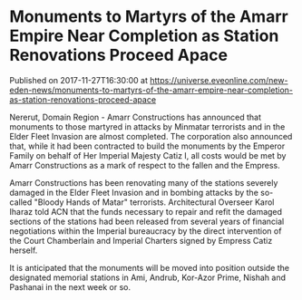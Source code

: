 # Monuments to Martyrs of the Amarr Empire Near Completion as Station Renovations Proceed Apace
Published on 2017-11-27T16:30:00 at https://universe.eveonline.com/new-eden-news/monuments-to-martyrs-of-the-amarr-empire-near-completion-as-station-renovations-proceed-apace

Nererut, Domain Region - Amarr Constructions has announced that monuments to those martyred in attacks by Minmatar terrorists and in the Elder Fleet Invasion are almost completed. The corporation also announced that, while it had been contracted to build the monuments by the Emperor Family on behalf of Her Imperial Majesty Catiz I, all costs would be met by Amarr Constructions as a mark of respect to the fallen and the Empress.

Amarr Constructions has been renovating many of the stations severely damaged in the Elder Fleet Invasion and in bombing attacks by the so-called "Bloody Hands of Matar" terrorists. Architectural Overseer Karol Iharaz told ACN that the funds necessary to repair and refit the damaged sections of the stations had been released from several years of financial negotiations within the Imperial bureaucracy by the direct intervention of the Court Chamberlain and Imperial Charters signed by Empress Catiz herself.

It is anticipated that the monuments will be moved into position outside the designated memorial stations in Ami, Andrub, Kor-Azor Prime, Nishah and Pashanai in the next week or so.
